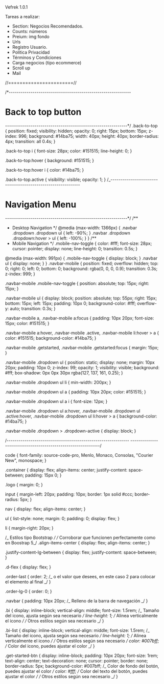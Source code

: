 Vefrek 1.0.1

Tareas a realizar:

- Section: Negocios Recomendados.
- Counts: números
- Preium: img fondo
- Urls
- Registro Usuario.
- Política Privacidad
- Términos y Condiciones
- Carga negocios (tipo ecommerce)
- Scroll up
- Mail

//=======================//

/\*--------------------------------------------------------------

# Back to top button

--------------------------------------------------------------\*/
.back-to-top {
position: fixed;
visibility: hidden;
opacity: 0;
right: 15px;
bottom: 15px;
z-index: 996;
background: #14ba75;
width: 40px;
height: 40px;
border-radius: 4px;
transition: all 0.4s;
}

.back-to-top i {
font-size: 28px;
color: #151515;
line-height: 0;
}

.back-to-top:hover {
background: #151515;
}

.back-to-top:hover i {
color: #14ba75;
}

.back-to-top.active {
visibility: visible;
opacity: 1;
}
/\_--------------------------------------------------------------

# Navigation Menu

--------------------------------------------------------------\*/
/\*\*

- Desktop Navigation
  \*/
  @media (max-width: 1366px) {
  .navbar .dropdown .dropdown ul {
  left: -90%;
  }
  .navbar .dropdown .dropdown:hover > ul {
  left: -100%;
  }
  }
  /\*\*
- Mobile Navigation
  \*/
  .mobile-nav-toggle {
  color: #fff;
  font-size: 28px;
  cursor: pointer;
  display: none;
  line-height: 0;
  transition: 0.5s;
  }

@media (max-width: 991px) {
.mobile-nav-toggle {
display: block;
}
.navbar ul {
display: none;
}
}
.navbar-mobile {
position: fixed;
overflow: hidden;
top: 0;
right: 0;
left: 0;
bottom: 0;
background: rgba(0, 0, 0, 0.9);
transition: 0.3s;
z-index: 999;
}

.navbar-mobile .mobile-nav-toggle {
position: absolute;
top: 15px;
right: 15px;
}

.navbar-mobile ul {
display: block;
position: absolute;
top: 55px;
right: 15px;
bottom: 15px;
left: 15px;
padding: 10px 0;
background-color: #fff;
overflow-y: auto;
transition: 0.3s;
}

.navbar-mobile a,
.navbar-mobile a:focus {
padding: 10px 20px;
font-size: 15px;
color: #151515;
}

.navbar-mobile a:hover,
.navbar-mobile .active,
.navbar-mobile li:hover > a {
color: #151515;
background-color: #14ba75;
}

.navbar-mobile .getstarted,
.navbar-mobile .getstarted:focus {
margin: 15px;
}

.navbar-mobile .dropdown ul {
position: static;
display: none;
margin: 10px 20px;
padding: 10px 0;
z-index: 99;
opacity: 1;
visibility: visible;
background: #fff;
box-shadow: 0px 0px 30px rgba(127, 137, 161, 0.25);
}

.navbar-mobile .dropdown ul li {
min-width: 200px;
}

.navbar-mobile .dropdown ul a {
padding: 10px 20px;
color: #151515;
}

.navbar-mobile .dropdown ul a i {
font-size: 12px;
}

.navbar-mobile .dropdown ul a:hover,
.navbar-mobile .dropdown ul .active:hover,
.navbar-mobile .dropdown ul li:hover > a {
background-color: #14ba75;
}

.navbar-mobile .dropdown > .dropdown-active {
display: block;
}

/_--------------------------------------------------------------
--------------------------------------------------------------_/

code {
font-family: source-code-pro, Menlo, Monaco, Consolas, "Courier New",
monospace;
}

.container {
display: flex;
align-items: center;
justify-content: space-between;
padding: 15px 0;
}

.logo {
margin: 0;
}

input {
margin-left: 20px;
padding: 10px;
border: 1px solid #ccc;
border-radius: 5px;
}

nav {
display: flex;
align-items: center;
}

ul {
list-style: none;
margin: 0;
padding: 0;
display: flex;
}

li {
margin-right: 20px;
}

/_ Estilos tipo Bootstrap _/
/_ Corroborar que funcionen perfectamente como en Boostrap 5_/
.align-items-center {
display: flex;
align-items: center;
}

.justify-content-lg-between {
display: flex;
justify-content: space-between;
}

.d-flex {
display: flex;
}

.order-last {
order: 2; /_ o el valor que desees, en este caso 2 para colocar el elemento al final _/
}

.order-lg-0 {
order: 0;
}

.navbar {
padding: 10px 20px; /_ Relleno de la barra de navegación _/
}

.bi {
display: inline-block;
vertical-align: middle;
font-size: 1.5rem; /_ Tamaño del icono, ajusta según sea necesario _/
line-height: 1; /_ Alinea verticalmente el icono _/
/_ Otros estilos según sea necesario _/
}

.bi-list {
display: inline-block;
vertical-align: middle;
font-size: 1.5rem; /_ Tamaño del icono, ajusta según sea necesario _/
line-height: 1; /_ Alinea verticalmente el icono _/
/_ Otros estilos según sea necesario _/
color: #007bff; /_ Color del icono, puedes ajustar el color _/
}

.get-started-btn {
display: inline-block;
padding: 10px 20px;
font-size: 1rem;
text-align: center;
text-decoration: none;
cursor: pointer;
border: none;
border-radius: 5px;
background-color: #007bff; /_ Color de fondo del botón, puedes ajustar el color _/
color: #fff; /_ Color del texto del botón, puedes ajustar el color _/
/_ Otros estilos según sea necesario _/
}
